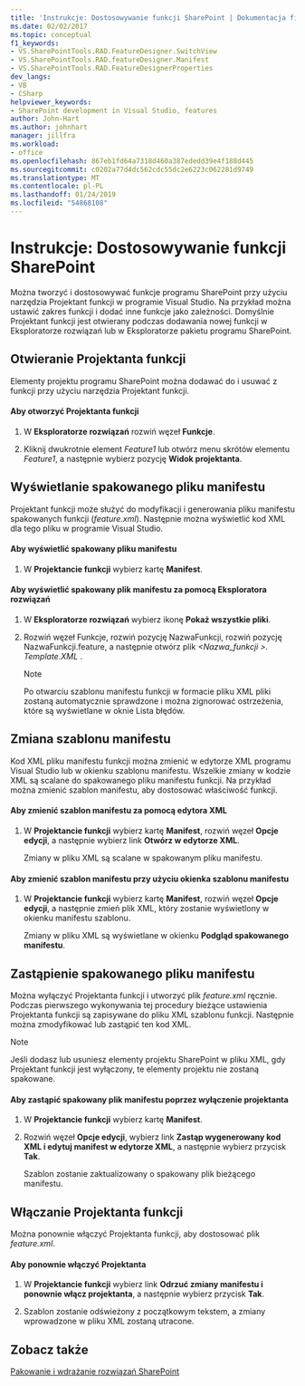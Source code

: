 ```yaml
---
title: 'Instrukcje: Dostosowywanie funkcji SharePoint | Dokumentacja firmy Microsoft'
ms.date: 02/02/2017
ms.topic: conceptual
f1_keywords:
- VS.SharePointTools.RAD.FeatureDesigner.SwitchView
- VS.SharePointTools.RAD.featureDesigner.Manifest
- VS.SharePointTools.RAD.FeatureDesignerProperties
dev_langs:
- VB
- CSharp
helpviewer_keywords:
- SharePoint development in Visual Studio, features
author: John-Hart
ms.author: johnhart
manager: jillfra
ms.workload:
- office
ms.openlocfilehash: 867eb1fd64a7318d460a387ededd39e4f188d445
ms.sourcegitcommit: c0202a77d4dc562cdc55dc2e6223c062281d9749
ms.translationtype: MT
ms.contentlocale: pl-PL
ms.lasthandoff: 01/24/2019
ms.locfileid: "54868108"
---
```

# <a name="how-to-customize-a-sharepoint-feature"></a>Instrukcje: Dostosowywanie funkcji SharePoint
  Można tworzyć i dostosowywać funkcje programu SharePoint przy użyciu narzędzia Projektant funkcji w programie Visual Studio. Na przykład można ustawić zakres funkcji i dodać inne funkcje jako zależności. Domyślnie Projektant funkcji jest otwierany podczas dodawania nowej funkcji w Eksploratorze rozwiązań lub w Eksploratorze pakietu programu SharePoint.  
  
## <a name="opening-the-feature-designer"></a>Otwieranie Projektanta funkcji  
 Elementy projektu programu SharePoint można dodawać do i usuwać z funkcji przy użyciu narzędzia Projektant funkcji.  
  
#### <a name="to-open-the-feature-designer"></a>Aby otworzyć Projektanta funkcji
  
1.  W **Eksploratorze rozwiązań** rozwiń węzeł **Funkcje**.  
  
2.  Kliknij dwukrotnie element *Feature1* lub otwórz menu skrótów elementu *Feature1*, a następnie wybierz pozycję **Widok projektanta**.  
  
## <a name="view-the-packaged-manifest-file"></a>Wyświetlanie spakowanego pliku manifestu  
 Projektant funkcji może służyć do modyfikacji i generowania pliku manifestu spakowanych funkcji (*feature.xml*). Następnie można wyświetlić kod XML dla tego pliku w programie Visual Studio.  
  
#### <a name="to-view-the-packaged-manifest-file"></a>Aby wyświetlić spakowany pliku manifestu  
  
1.  W **Projektancie funkcji** wybierz kartę **Manifest**.  
  
#### <a name="to-view-the-packaged-manifest-file-by-using-solution-explorer"></a>Aby wyświetlić spakowany plik manifestu za pomocą Eksploratora rozwiązań  
  
1.  W **Eksploratorze rozwiązań** wybierz ikonę **Pokaż wszystkie pliki**.  
  
2.  Rozwiń węzeł Funkcje, rozwiń pozycję NazwaFunkcji, rozwiń pozycję NazwaFunkcji.feature, a następnie otwórz plik  *\<Nazwa_funkcji >. Template.XML* .  
  
    > [!NOTE]  
    >  Po otwarciu szablonu manifestu funkcji w formacie pliku XML pliki zostaną automatycznie sprawdzone i można zignorować ostrzeżenia, które są wyświetlane w oknie Lista błędów.  
  
## <a name="change-the-manifest-template"></a>Zmiana szablonu manifestu  
 Kod XML pliku manifestu funkcji można zmienić w edytorze XML programu Visual Studio lub w okienku szablonu manifestu. Wszelkie zmiany w kodzie XML są scalane do spakowanego pliku manifestu funkcji. Na przykład można zmienić szablon manifestu, aby dostosować właściwość funkcji.  
  
#### <a name="to-change-the-manifest-template-by-using-the-xml-editor"></a>Aby zmienić szablon manifestu za pomocą edytora XML  
  
1.  W **Projektancie funkcji** wybierz kartę **Manifest**, rozwiń węzeł **Opcje edycji**, a następnie wybierz link **Otwórz w edytorze XML**.  
  
     Zmiany w pliku XML są scalane w spakowanym pliku manifestu.  
  
#### <a name="to-change-the-manifest-template-by-using-the-manifest-template-pane"></a>Aby zmienić szablon manifestu przy użyciu okienka szablonu manifestu  
  
1.  W **Projektancie funkcji** wybierz kartę **Manifest**, rozwiń węzeł **Opcje edycji**, a następnie zmień plik XML, który zostanie wyświetlony w okienku manifestu szablonu.  
  
     Zmiany w pliku XML są wyświetlane w okienku **Podgląd spakowanego manifestu**.  
  
## <a name="overwrite-the-packaged-manifest-file"></a>Zastąpienie spakowanego pliku manifestu  
 Można wyłączyć Projektanta funkcji i utworzyć plik *feature.xml* ręcznie. Podczas pierwszego wykonywania tej procedury bieżące ustawienia Projektanta funkcji są zapisywane do pliku XML szablonu funkcji. Następnie można zmodyfikować lub zastąpić ten kod XML.  
  
> [!NOTE]  
>  Jeśli dodasz lub usuniesz elementy projektu SharePoint w pliku XML, gdy Projektant funkcji jest wyłączony, te elementy projektu nie zostaną spakowane.  
  
#### <a name="to-overwrite-packaged-manifest-file-by-disabling-the-designer"></a>Aby zastąpić spakowany plik manifestu poprzez wyłączenie projektanta  
  
1.  W **Projektancie funkcji** wybierz kartę **Manifest**.  
  
2.  Rozwiń węzeł **Opcje edycji**, wybierz link **Zastąp wygenerowany kod XML i edytuj manifest w edytorze XML**, a następnie wybierz przycisk **Tak**.  
  
     Szablon zostanie zaktualizowany o spakowany plik bieżącego manifestu.  
  
## <a name="enable-the-feature-designer"></a>Włączanie Projektanta funkcji  
 Można ponownie włączyć Projektanta funkcji, aby dostosować plik *feature.xml*.  
  
#### <a name="to-re-enable-the-designer"></a>Aby ponownie włączyć Projektanta  
  
1.  W **Projektancie funkcji** wybierz link **Odrzuć zmiany manifestu i ponownie włącz projektanta**, a następnie wybierz przycisk **Tak**.  
  
2.  Szablon zostanie odświeżony z początkowym tekstem, a zmiany wprowadzone w pliku XML zostaną utracone.  
  
## <a name="see-also"></a>Zobacz także
 [Pakowanie i wdrażanie rozwiązań SharePoint](../sharepoint/packaging-and-deploying-sharepoint-solutions.md)  

